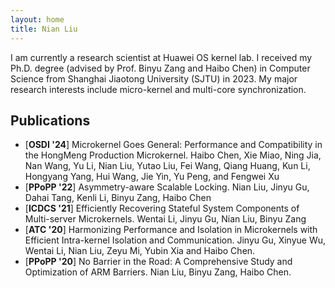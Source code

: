 ```yaml
---
layout: home
title: Nian Liu
---
```


I am currently a research scientist at Huawei OS kernel lab. I received my Ph.D. degree (advised by Prof. Binyu Zang and Haibo Chen) in Computer Science from Shanghai Jiaotong University (SJTU) in 2023. My major research interests include micro-kernel and multi-core synchronization.


## Publications

- [**OSDI '24**] Microkernel Goes General: Performance and Compatibility in the HongMeng Production Microkernel. Haibo Chen, Xie Miao, Ning Jia, Nan Wang, Yu Li, Nian Liu, Yutao Liu, Fei Wang, Qiang Huang, Kun Li, Hongyang Yang, Hui Wang, Jie Yin, Yu Peng, and Fengwei Xu
- [**PPoPP '22**] Asymmetry-aware Scalable Locking. Nian Liu, Jinyu Gu, Dahai Tang, Kenli Li, Binyu Zang, Haibo Chen
- [**ICDCS '21**] Efficiently Recovering Stateful System Components of Multi-server Microkernels. Wentai Li, Jinyu Gu, Nian Liu, Binyu Zang
- [**ATC '20**] Harmonizing Performance and Isolation in Microkernels with Efficient Intra-kernel Isolation and Communication. Jinyu Gu, Xinyue Wu, Wentai Li, Nian Liu, Zeyu Mi, Yubin Xia and Haibo Chen.
- [**PPoPP '20**] No Barrier in the Road: A Comprehensive Study and Optimization of ARM Barriers. Nian Liu, Binyu Zang, Haibo Chen.
